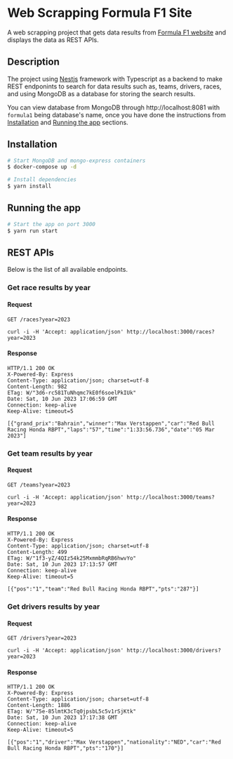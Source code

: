 # Web Scrapping Formula F1 Site

A web scrapping project that gets data results from [Formula F1 website](https://www.formula1.com/en.html) and displays the data as REST APIs.

## Description

The project using [Nestjs](https://github.com/nestjs/nest) framework with Typescript as a backend to make REST endponints to search for data results such as, teams, drivers, races, and using MongoDB as a database for storing the search results.

You can view database from MongoDB through http://localhost:8081 with `formula1` being database's name, once you have done the instructions from [Installation](#installation) and [Running the app](#running-the-app) sections.

## Installation

```bash
# Start MongoDB and mongo-express containers
$ docker-compose up -d

# Install dependencies
$ yarn install
```

## Running the app

```bash
# Start the app on port 3000
$ yarn run start
```

## REST APIs

Below is the list of all available endpoints.

### Get race results by year

#### Request

`GET /races?year=2023`

    curl -i -H 'Accept: application/json' http://localhost:3000/races?year=2023

#### Response

    HTTP/1.1 200 OK
    X-Powered-By: Express
    Content-Type: application/json; charset=utf-8
    Content-Length: 982
    ETag: W/"3d6-rc581TuNhqmc7kE0f6soelPkIUk"
    Date: Sat, 10 Jun 2023 17:06:59 GMT
    Connection: keep-alive
    Keep-Alive: timeout=5

    [{"grand_prix":"Bahrain","winner":"Max Verstappen","car":"Red Bull Racing Honda RBPT","laps":"57","time":"1:33:56.736","date":"05 Mar 2023"]
    

### Get team results by year

#### Request

`GET /teams?year=2023`

    curl -i -H 'Accept: application/json' http://localhost:3000/teams?year=2023

#### Response

    HTTP/1.1 200 OK
    X-Powered-By: Express
    Content-Type: application/json; charset=utf-8
    Content-Length: 499
    ETag: W/"1f3-yZ/4QIz54k25MxmmbRqRB6hwvYo"
    Date: Sat, 10 Jun 2023 17:13:57 GMT
    Connection: keep-alive
    Keep-Alive: timeout=5

    [{"pos":"1","team":"Red Bull Racing Honda RBPT","pts":"287"}]

### Get drivers results by year

#### Request

`GET /drivers?year=2023`

    curl -i -H 'Accept: application/json' http://localhost:3000/drivers?year=2023

#### Response

    HTTP/1.1 200 OK
    X-Powered-By: Express
    Content-Type: application/json; charset=utf-8
    Content-Length: 1886
    ETag: W/"75e-85lmtK3cTq0jpsbL5c5v1rSjKtk"
    Date: Sat, 10 Jun 2023 17:17:38 GMT
    Connection: keep-alive
    Keep-Alive: timeout=5

    [{"pos":"1","driver":"Max Verstappen","nationality":"NED","car":"Red Bull Racing Honda RBPT","pts":"170"}]
